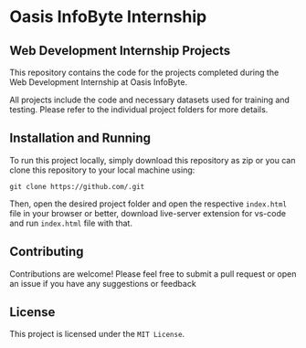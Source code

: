 # Oasis InfoByte Internship

## Web Development Internship Projects

This repository contains the code for the projects completed during the Web Development Internship at Oasis InfoByte.

All projects include the code and necessary datasets used for training and testing. Please refer to the individual project folders for more details.

## Installation and Running

To run this project locally, simply  download this repository as zip or you can clone this repository to your local machine using:

```
git clone https://github.com/.git
```

Then, open the desired project folder and open the respective `index.html` file in your browser or better,
download live-server extension for  vs-code and run `index.html` file with that.

## Contributing

Contributions are welcome! Please feel free to submit a pull request or open an issue if you have any suggestions or feedback

## License

This project is licensed under the `MIT License`.
